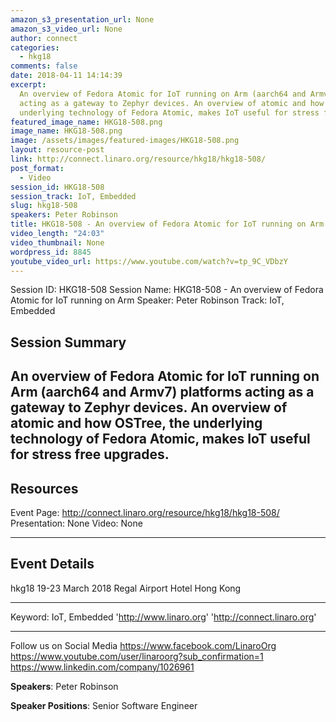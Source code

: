 ```yaml
---
amazon_s3_presentation_url: None
amazon_s3_video_url: None
author: connect
categories:
  - hkg18
comments: false
date: 2018-04-11 14:14:39
excerpt:
  An overview of Fedora Atomic for IoT running on Arm (aarch64 and Armv7) platforms
  acting as a gateway to Zephyr devices. An overview of atomic and how OSTree, the
  underlying technology of Fedora Atomic, makes IoT useful for stress free upgrades.
featured_image_name: HKG18-508.png
image_name: HKG18-508.png
image: /assets/images/featured-images/HKG18-508.png
layout: resource-post
link: http://connect.linaro.org/resource/hkg18/hkg18-508/
post_format:
  - Video
session_id: HKG18-508
session_track: IoT, Embedded
slug: hkg18-508
speakers: Peter Robinson
title: HKG18-508 - An overview of Fedora Atomic for IoT running on Arm
video_length: "24:03"
video_thumbnail: None
wordpress_id: 8845
youtube_video_url: https://www.youtube.com/watch?v=tp_9C_VDbzY
---
```


Session ID: HKG18-508
Session Name: HKG18-508 - An overview of Fedora Atomic for IoT running on Arm
Speaker: Peter Robinson
Track: IoT, Embedded

## Session Summary

## An overview of Fedora Atomic for IoT running on Arm (aarch64 and Armv7) platforms acting as a gateway to Zephyr devices. An overview of atomic and how OSTree, the underlying technology of Fedora Atomic, makes IoT useful for stress free upgrades.

## Resources

Event Page: http://connect.linaro.org/resource/hkg18/hkg18-508/
Presentation: None
Video: None

---

## Event Details

hkg18
19-23 March 2018
Regal Airport Hotel Hong Kong

---

Keyword: IoT, Embedded
'http://www.linaro.org'
'http://connect.linaro.org'

---

Follow us on Social Media
https://www.facebook.com/LinaroOrg
https://www.youtube.com/user/linaroorg?sub_confirmation=1
https://www.linkedin.com/company/1026961

**Speakers**: Peter Robinson

**Speaker Positions**: Senior Software Engineer
